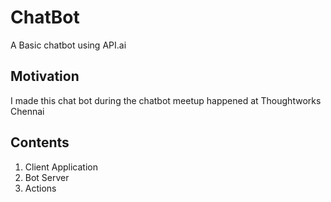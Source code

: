 # ChatBot

A Basic chatbot using API.ai

## Motivation

I made this chat bot during the chatbot meetup happened at Thoughtworks Chennai

## Contents

1. Client Application
2. Bot Server
3. Actions

